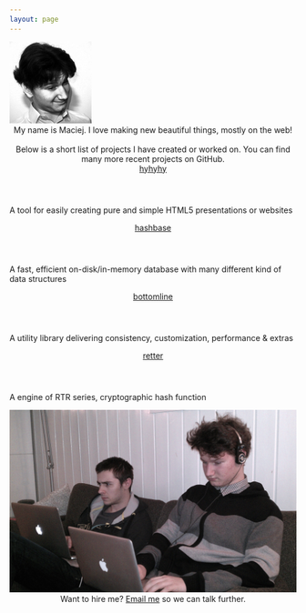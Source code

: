 ```yaml
---
layout: page
---
```


<img class="profile" src="/assets/images/profile.png" style="width:144px;" alt="Author's profile picture" />

<div style="text-align: center;">
	My name is Maciej. I love making new beautiful things, mostly on the web! 
	<br><br>
	Below is a short list of projects I have created or worked on. You can find many more recent projects on GitHub.
</div>

<main class="content post" role="projects">
<article>
    <header><a href="https://github.com/MaciejCzyzewski/hyhyhy">hyhyhy</a></header>
    <p>A tool for easily creating pure and simple HTML5 presentations or websites</p>
</article>
<article>
    <header><a href="https://github.com/MaciejCzyzewski/hashbase">hashbase</a></header>
    <p>A fast, efficient on-disk/in-memory database with many different kind of data structures</p>
</article>
<article>
    <header><a href="https://github.com/MaciejCzyzewski/bottomline">bottomline</a></header>
    <p>A utility library delivering consistency, customization, performance & extras</p>
</article>
<article>
    <header><a href="https://github.com/MaciejCzyzewski/retter">retter</a></header>
    <p>A engine of RTR series, cryptographic hash function</p>
</article>
</main>

<img src="/assets/images/work.jpg" />

<div style="text-align: center;">
	Want to hire me? <a href="mailto:maciejanthonyczyzewski@gmail.com">Email me</a> so we can talk further.
</div>